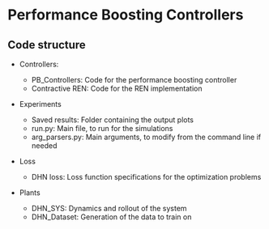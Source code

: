 # Performance Boosting Controllers

## Code structure 

- Controllers:
  - PB_Controllers: Code for the performance boosting controller
  - Contractive REN: Code for the REN implementation
 
- Experiments
  - Saved results: Folder containing the output plots
  - run.py: Main file, to run for the simulations
  - arg_parsers.py: Main arguments, to modify from the command line if needed
 
- Loss
  - DHN loss: Loss function specifications for the optimization problems
 
- Plants
  - DHN_SYS: Dynamics and rollout of the system
  - DHN_Dataset: Generation of the data to train on 
